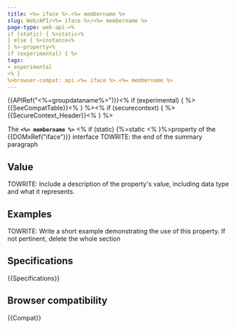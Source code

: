 ```yaml
---
title: <%= iface %>.<%= membername %>
slug: Web/API/<%= iface %>/<%= membername %>
page-type: web-api-<%
if (static) { %>static<% 
} else { %>instance<% 
} %>-property<% 
if (experimental) { %>
tags:
- experimental
<% } 
%>browser-compat: api.<%= iface %>.<%= membername %>
---
```

{{APIRef("<%=groupdataname%>")}}<% if (experimental) { 
%>{{SeeCompatTable}}<% 
} %><% if (securecontext) { 
%>{{SecureContext_Header}}<% } %>

The **`<%= membername %>`** <% if (static) {%>static <% }%>property of the {{DOMxRef("iface")}} interface TOWRITE: the end of the summary paragraph

## Value

TOWRITE: Include a description of the property's value, including data type and what it represents.

## Examples

TOWRITE: Write a short example demonstrating the use of this property. If not pertinent, delete the whole section

## Specifications

{{Specifications}}

## Browser compatibility

{{Compat}}
